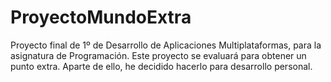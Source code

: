 # ProyectoMundoExtra
Proyecto final de 1º de Desarrollo de Aplicaciones Multiplataformas, para la asignatura de Programación. Este proyecto se evaluará para obtener un punto extra. Aparte de ello, he decidido hacerlo para desarrollo personal.

